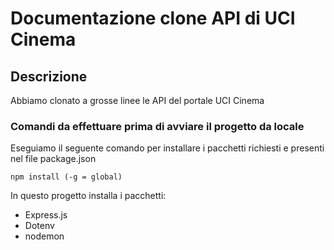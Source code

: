 # Documentazione clone API di UCI Cinema

## Descrizione 
Abbiamo clonato a grosse linee le API del portale UCI Cinema

### Comandi da effettuare prima di avviare il progetto da locale

Eseguiamo il seguente comando per installare i pacchetti richiesti e presenti nel file package.json
```
npm install (-g = global)
```
In questo progetto installa i pacchetti:
- Express.js
- Dotenv
- nodemon